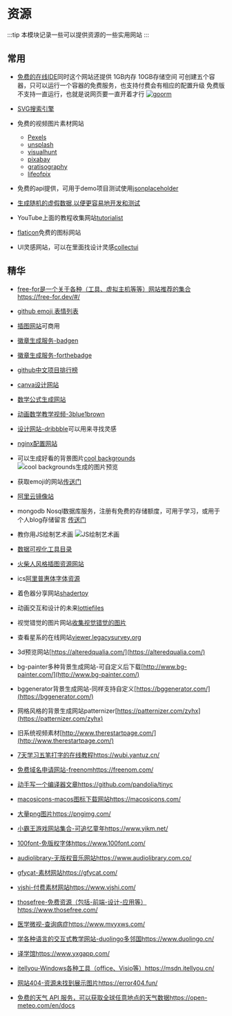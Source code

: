 # 资源
:::tip
本模块记录一些可以提供资源的一些实用网站
:::
## 常用

* [免费的在线IDE](https://ide.goorm.io/)同时这个网站还提供 1GB内存 10GB存储空间 可创建五个容器，只可以运行一个容器的免费服务，也支持付费会有相应的配置升级 免费版不支持一直运行，也就是说网页要一直开着才行
[![goorm](https://imgkr.cn-bj.ufileos.com/9a4a153f-080f-43a4-bd61-561fad4d6364.png)](https://ide.goorm.io/my)

* [SVG搜索引擎](https://www.svgrepo.com/)

* 免费的视频图片素材网站 
  * [Pexels](https://www.pexels.com/zh-cn/)
  * [unsplash](https://unsplash.com/)
  * [visualhunt](https://visualhunt.com/)
  * [pixabay](https://pixabay.com/zh/)
  * [gratisography](https://gratisography.com/)
  * [lifeofpix](https://www.lifeofpix.com/)

* 免费的api提供，可用于demo项目测试使用[jsonplaceholder](https://jsonplaceholder.typicode.com/)

* [生成随机的虚假数据,以便更容易地开发和测试](https://random-data-api.com/)

* YouTube上面的教程收集网站[tutorialist](https://www.tutorialist.io/)

* [flaticon](https://www.flaticon.com/)免费的图标网站

* UI灵感网站，可以在里面找设计灵感[collectui](https://collectui.com/)

## 精华

* [free-for是一个关于各种（工具、虚拟主机等等）网站推荐的集合](https://free-for.dev/#/)https://free-for.dev/#/

* [github emoji 表情列表](https://www.cnblogs.com/takeurhand/p/6940135.html)

* [插图网站](https://undraw.co/illustrations)可商用

* [徽章生成服务-badgen](https://badgen.net/)

* [徽章生成服务-forthebadge](https://forthebadge.com/)

* [github中文项目排行榜](https://github.com/kon9chunkit/GitHub-Chinese-Top-Charts)

* [canva设计网站](https://www.canva.com/join/heads-locate-foam)

* [数学公式生成网站](https://www.mathjax.org/)

* [动画数学教学视频-3blue1brown](https://www.3blue1brown.com)

* [设计网站-dribbble](https://dribbble.com)可以用来寻找灵感

* [nginx配置网站](https://www.digitalocean.com/community/tools/nginx)

* 可以生成好看的背景图片[cool backgrounds](https://coolbackgrounds.io/black-background/)
![cool backgrounds生成的图片预览](https://imgkr.cn-bj.ufileos.com/24bfd30d-dd97-4bbe-999a-94d3ff4741cf.png)

* 获取emoji的网站[传送门](http://getemoji.com/)

* [阿里云镜像站](https://developer.aliyun.com/mirror/ )

* mongodb Nosql数据库服务，注册有免费的存储额度，可用于学习，或用于个人blog存储留言 [传送门](https://www.mongodb.com/)

* 教你用JS绘制艺术画[](https://generativeartistry.com/tutorials/)
![JS绘制艺术画](https://imgkr.cn-bj.ufileos.com/26f9e5ea-e9d6-421d-9a9f-2e28c6d74338.png)

* [数据可视化工具目录](https://datavizcatalogue.com/ZH/)

* [火柴人风格插图资源网站](http://pictogram2.com/)

* ics[阿里普惠体字体资源](https://ics.alibaba.com/project/Hn8mXx)

* 着色器分享网站[shadertoy](https://www.shadertoy.com/)

* 动画交互和设计的未来[lottiefiles](https://lottiefiles.com/)

* 视觉错觉的图片网站[收集视觉错觉的图片](http://www.ritsumei.ac.jp/~akitaoka/index-e.html)

* 查看星系的在线网站[viewer.legacysurvey.org](https://viewer.legacysurvey.org/)

* 3d预览网站[https://alteredqualia.com/](https://alteredqualia.com/)

* bg-painter多种背景生成网站-可自定义后下载[http://www.bg-painter.com/](http://www.bg-painter.com/)

* bggenerator背景生成网站-同样支持自定义[https://bggenerator.com/](https://bggenerator.com/)

* 网格风格的背景生成网站patternizer[https://patternizer.com/zyhx](https://patternizer.com/zyhx)

* 旧系统视频素材[http://www.therestartpage.com/](http://www.therestartpage.com/)

* [7天学习五笔打字的在线教程](https://wubi.yantuz.cn/)https://wubi.yantuz.cn/

* [免费域名申请网站-freenom](https://freenom.com/)https://freenom.com/

* [动手写一个编译器文章](https://github.com/pandolia/tinyc)https://github.com/pandolia/tinyc

* [macosicons-macos图标下载网站](https://macosicons.com/)https://macosicons.com/

* [大量png图片](https://pngimg.com/)https://pngimg.com/

* [小霸王游戏网站集合-可追忆童年](https://www.yikm.net/)https://www.yikm.net/

* [100font-免版权字体](https://www.100font.com/)https://www.100font.com/

* [audiolibrary-无版权音乐网站](https://www.audiolibrary.com.co/)https://www.audiolibrary.com.co/

* [gfycat-素材网站](https://gfycat.com/)https://gfycat.com/

* [vjshi-付费素材网站](https://www.vjshi.com/)https://www.vjshi.com/

* [thosefree-免费资源（包括-前端-设计-应用等）](https://www.thosefree.com/)https://www.thosefree.com/

* [医学微视-查询病症](https://www.mvyxws.com/)https://www.mvyxws.com/

* [学各种语言的交互式教学网站-duolingo多邻国](https://www.duolingo.cn/)https://www.duolingo.cn/

* [译学馆](https://www.yxgapp.com/)https://www.yxgapp.com/

* [itellyou-Windows各种工具（office、Visio等）](https://msdn.itellyou.cn/)https://msdn.itellyou.cn/

* [网站404-资源未找到展示图片](https://error404.fun/)https://error404.fun/

* [免费的天气 API 服务，可以获取全球任意地点的天气数据](https://open-meteo.com/en/docs)https://open-meteo.com/en/docs